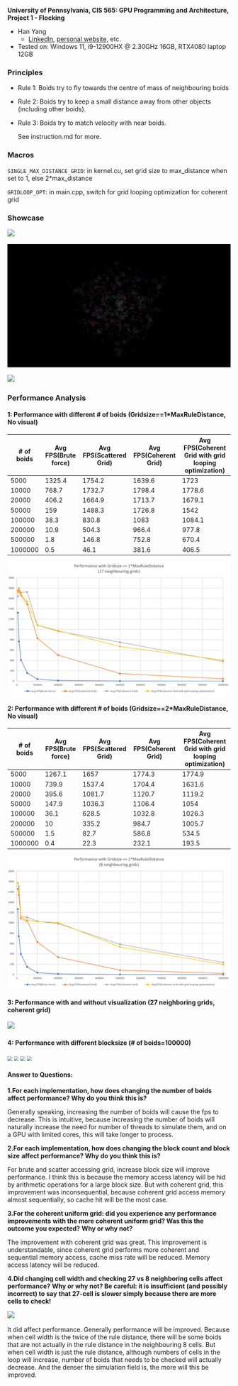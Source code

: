 **University of Pennsylvania, CIS 565: GPU Programming and Architecture,
Project 1 - Flocking**

* Han Yang
  *  [LinkedIn](https://www.linkedin.com/in/han-yang-0031231a3/), [personal website](https://bdwhst.wixsite.com/portfolio), etc.
* Tested on: Windows 11, i9-12900HX @ 2.30GHz 16GB, RTX4080 laptop 12GB

### Principles

- Rule 1: Boids try to fly towards the centre of mass of neighbouring boids

- Rule 2: Boids try to keep a small distance away from other objects (including other boids).

- Rule 3: Boids try to match velocity with near boids.

  See instruction.md for more.

### Macros

`SINGLE_MAX_DISTANCE_GRID`: in kernel.cu, set grid size to max_distance when set to 1, else 2*max_distance

`GRIDLOOP_OPT`: in main.cpp, switch for grid looping optimization for coherent grid

### Showcase

![](images\boids-0.gif)

![](images\boids-2.gif)

![](images\boids-1.gif)

### Performance Analysis

#### 1: Performance with different # of boids (Gridsize==1*MaxRuleDistance, No visual)

| # of boids | Avg FPS(Brute force) | Avg FPS(Scattered Grid) | Avg FPS(Coherent Grid) | Avg FPS(Coherent Grid with grid looping  optimization) |
| ---------- | -------------------- | ----------------------- | ---------------------- | ------------------------------------------------------ |
| 5000       | 1325.4               | 1754.2                  | 1639.6                 | 1723                                                   |
| 10000      | 768.7                | 1732.7                  | 1798.4                 | 1778.6                                                 |
| 20000      | 406.2                | 1664.9                  | 1713.7                 | 1679.1                                                 |
| 50000      | 159                  | 1488.3                  | 1726.8                 | 1542                                                   |
| 100000     | 38.3                 | 830.8                   | 1083                   | 1084.1                                                 |
| 200000     | 10.9                 | 504.3                   | 966.4                  | 977.8                                                  |
| 500000     | 1.8                  | 146.8                   | 752.8                  | 670.4                                                  |
| 1000000    | 0.5                  | 46.1                    | 381.6                  | 406.5                                                  |

![](images\perf_1x_dist.png)

#### 2: Performance with different # of boids (Gridsize==2*MaxRuleDistance, No visual)

| # of boids | Avg FPS(Brute force) | Avg FPS(Scattered Grid) | Avg FPS(Coherent Grid) | Avg FPS(Coherent Grid with grid looping  optimization) |
| ---------- | -------------------- | ----------------------- | ---------------------- | ------------------------------------------------------ |
| 5000       | 1267.1               | 1657                    | 1774.3                 | 1774.9                                                 |
| 10000      | 739.9                | 1537.4                  | 1704.4                 | 1631.6                                                 |
| 20000      | 395.6                | 1081.7                  | 1120.7                 | 1119.2                                                 |
| 50000      | 147.9                | 1036.3                  | 1106.4                 | 1054                                                   |
| 100000     | 36.1                 | 628.5                   | 1032.8                 | 1026.3                                                 |
| 200000     | 10                   | 335.2                   | 984.7                  | 1005.7                                                 |
| 500000     | 1.5                  | 82.7                    | 586.8                  | 534.5                                                  |
| 1000000    | 0.4                  | 22.3                    | 232.1                  | 193.5                                                  |

![](images\pref_2x_dist.png)

#### 3: Performance with and without visualization (27 neighboring grids, coherent grid)

![](E:\Code\Project1-CUDA-Flocking\images\perf_vis.png)

#### 4: Performance with different blocksize (# of boids=100000)

<img src="E:\Code\Project1-CUDA-Flocking\images\perf_blk_brute.png" style="zoom:67%;" />

<img src="E:\Code\Project1-CUDA-Flocking\images\perf_blk_scatter.png" style="zoom:67%;" />

<img src="E:\Code\Project1-CUDA-Flocking\images\perf_blk_coherent.png" style="zoom:67%;" />

<img src="E:\Code\Project1-CUDA-Flocking\images\perf_blk_grdlp.png" style="zoom: 67%;" />

#### Answer to Questions:

**1.For each implementation, how does changing the number of boids affect**
**performance? Why do you think this is?**

Generally speaking, increasing the number of boids will cause the fps to decrease. This is intuitive, because increasing the number of boids will naturally increase the need for number of threads to simulate them, and on a GPU with limited cores, this will take longer to process. 

**2.For each implementation, how does changing the block count and block size**
**affect performance? Why do you think this is?**

For brute and scatter accessing grid, increase block size will improve performance. I think this is because the memory access latency will be hid by arithmetic operations for a large block size. But with coherent grid, this improvement was inconsequential, because coherent grid access memory almost sequentially, so cache hit will be the most case.

**3.For the coherent uniform grid: did you experience any performance improvements**
**with the more coherent uniform grid? Was this the outcome you expected?**
**Why or why not?**

The improvement with coherent grid was great. This improvement is understandable, since coherent grid performs more coherent and sequential memory access, cache miss rate will be reduced. Memory access latency will be reduced.

**4.Did changing cell width and checking 27 vs 8 neighboring cells affect performance?**
**Why or why not? Be careful: it is insufficient (and possibly incorrect) to say**
**that 27-cell is slower simply because there are more cells to check!**

![](E:\Code\Project1-CUDA-Flocking\images\perf_diff_gridsz.png)

It did affect performance. Generally performance will be improved. Because when cell width is the twice of the rule distance, there will be some boids that are not actually in the rule distance in the neighbouring 8 cells. But when cell width is just the rule distance, although numbers of cells in the loop will increase, number of boids that needs to be checked will actually decrease. And the denser the simulation field is, the more will this be improved.
